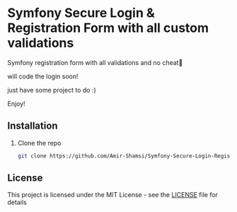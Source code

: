 # Symfony Secure Login & Registration Form with all custom validations 

<p> Symfony registration form with all validations and no cheat🥱</p>
<p> will code the login soon!</p>
<p> just have some project to do :)</p>
<p> Enjoy!</p>

## Installation

1. Clone the repo
   ```sh
   git clone https://github.com/Amir-Shamsi/Symfony-Secure-Login-Registration-Form.git
   ```

## License

This project is licensed under the MIT License - see the [LICENSE](LICENSE) file for details

